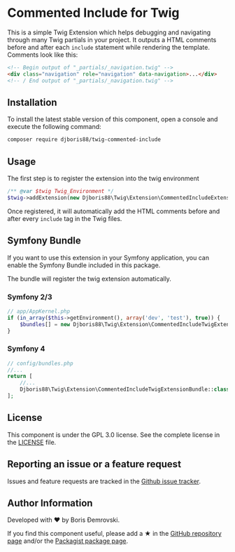 # Commented Include for Twig

This is a simple Twig Extension which helps debugging and navigating through
many Twig partials in your project. It outputs a HTML comments before and after each
`include` statement while rendering the template. Comments look like this:

```html
<!-- Begin output of "_partials/_navigation.twig" -->
<div class="navigation" role="navigation" data-navigation>...</div>
<!-- / End output of "_partials/_navigation.twig" -->
```

Installation
------------
To install the latest stable version of this component, open a console and execute the following command:
```bash
composer require djboris88/twig-commented-include
```

Usage
-----
The first step is to register the extension into the twig environment
```php
/** @var $twig Twig_Environment */
$twig->addExtension(new Djboris88\Twig\Extension\CommentedIncludeExtension());
```

Once registered, it will automatically add the HTML comments before and after every `include` tag
in the Twig files.

Symfony Bundle
--------------

If you want to use this extension in your Symfony application, you can enable the
Symfony Bundle included in this package.

The bundle will register the twig extension automatically.

### Symfony 2/3

```php
// app/AppKernel.php
if (in_array($this->getEnvironment(), array('dev', 'test'), true)) {
    $bundles[] = new Djboris88\Twig\Extension\CommentedIncludeTwigExtensionBundle();
}
```

### Symfony 4

```php
// config/bundles.php
//...
return [
    //...
    Djboris88\Twig\Extension\CommentedIncludeTwigExtensionBundle::class => ['dev' => true]
];
```

License
-------

This component is under the GPL 3.0 license. See the complete license in the [LICENSE] file.


Reporting an issue or a feature request
---------------------------------------

Issues and feature requests are tracked in the [Github issue tracker].


Author Information
------------------

Developed with ♥ by Boris Đemrovski.

If you find this component useful, please add a ★ in the [GitHub repository page] and/or the [Packagist package page].

[LICENSE]: LICENSE
[Github issue tracker]: https://github.com/djboris88/twig-include-comments/issues
[GitHub repository page]: https://github.com/djboris88/twig-include-comments
[Packagist package page]: https://packagist.org/packages/djboris88/twig-include-comments
